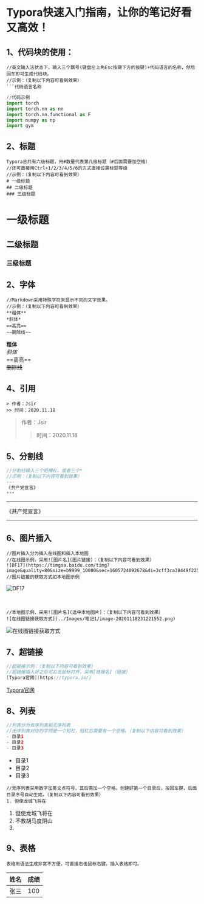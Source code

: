 # Typora快速入门指南，让你的笔记好看又高效！

## 1、代码块的使用：

```代码块
//英文输入法状态下，输入三个飘号(键盘左上角Esc按键下方的按键)+代码语言的名称，然后回车即可生成代码块。
//示例：（复制以下内容可看到效果）
​```代码语言名称
```

```python
//代码示例
import torch     
import torch.nn as nn
import torch.nn.functional as F
import numpy as np
import gym
```

## 2、标题

```说明
Typora总共有六级标题，用#数量代表第几级标题（#后面需要加空格）
//还可直接用Ctrl+1/2/3/4/5/6的方式直接设置标题等级
//示例：（复制以下内容可看到效果）
# 一级标题
## 二级标题
### 三级标题
```

# 一级标题

## 二级标题

### 三级标题

## 2、字体

```
//Markdown采用特殊字符来显示不同的文字效果。
//示例：（复制以下内容可看到效果）
**粗体**     
*斜体*       
==高亮==     
~~删除线~~     
```

**粗体**     
*斜体*       
==高亮==     
~~删除线~~  

## 4、引用

```jiava
> 作者：Jsir
>> 时间：2020.11.18
```

> 作者：Jsir
>
> > 时间：2020.11.18

## 5、分割线

```java
//分割线输入三个短横杠，或者三个*
//示例：（复制以下内容可看到效果）
---
《共产党宣言》
***
```

---

《共产党宣言》

***



## 6、图片插入

```jiava
//图片插入分为插入在线图和插入本地图
//在线图示例，采用![图片名](图片链接)：（复制以下内容可看到效果）
![DF17](https://timgsa.baidu.com/timg?image&quality=80&size=b9999_10000&sec=1605724092678&di=3cff3ca38449f225d2ebfe616a2a0731&imgtype=0&src=http%3A%2F%2F5b0988e595225.cdn.sohucs.com%2Fq_70%2Cc_zoom%2Cw_640%2Fimages%2F20200222%2F1afb644c232d48ae8b4377c4be8650a8.jpeg)    
//图片链接的获取方式如本地图示例
```

![DF17](https://timgsa.baidu.com/timg?image&quality=80&size=b9999_10000&sec=1605724092678&di=3cff3ca38449f225d2ebfe616a2a0731&imgtype=0&src=http%3A%2F%2F5b0988e595225.cdn.sohucs.com%2Fq_70%2Cc_zoom%2Cw_640%2Fimages%2F20200222%2F1afb644c232d48ae8b4377c4be8650a8.jpeg)

​    

```代码块
//本地图示例，采用![图片名](选中本地图片)：（复制以下内容可看到效果）
![在线图链接获取方式](../Images/笔记1/image-20201118231221552.png)     
```

![在线图链接获取方式](../Images/Typora快速入门指南/image-20201118234722524.png)

   

## 7、超链接

```java
//超链接示例：（复制以下内容可看到效果）
//超链接插入好之后可右击鼠标打开，采用[链接名]（链接）
[Typora官网](https://typora.io/)    
```

[Typora官网](https://typora.io/) 

## 8、列表

```java
//列表分为有序列表和无序列表
//无序列表对应的字符是一个短杠，短杠后需要有一个空格。（复制以下内容可看到效果）
- 目录1
- 目录2
- 目录3
```

- 目录1
- 目录2
- 目录3

```代码块
//无序列表采用数字加英文点符号，其后需加一个空格。创建好第一个目录后，按回车键，后面目录序号自动生成。（复制以下内容可看到效果）
1. 但使龙城飞将在
```

1. 但使龙城飞将在
2. 不教胡马度阴山
3. 

## 9、表格

```说明
表格用语法生成非常不方便，可直接右击鼠标右键，插入表格即可。
```

| 姓名 | 成绩 |
| ---- | ---- |
| 张三 | 100  |





